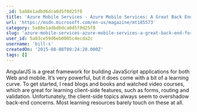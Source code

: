 ```yaml
---
_id: 5a88e1adbd6dca0d5f0d25f0
title: 'Azure Mobile Services - Azure Mobile Services: A Great Back End for AngularJS'
url: 'https://msdn.microsoft.com/en-us/magazine/mt185573'
category: 5a88e1adbd6dca0d5f0d25f0
slug: 'azure-mobile-services-azure-mobile-services-a-great-back-end-for-angularjs'
user_id: 5a83ce59d6eb0005c4ecda2c
username: 'bill-s'
createdOn: '2015-08-08T09:24:28.000Z'
tags: []
---
```


AngularJS is a great framework for building JavaScript applications for both Web and mobile. It’s very powerful, but it does come with a bit of a learning curve. To get started, I read blogs and books and watched video courses, which are great for learning client-side features, such as forms, routing and validation. Unfortu­nately, the client-side topics always seem to overshadow back-end concerns. Most learning resources barely touch on these at all.
